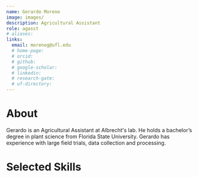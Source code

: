 ```yaml
---
name: Gerardo Moreno
image: images/
description: Agricultural Assistant
role: agasst
# aliases:
links:
  email: morenog@ufl.edu
  # home-page: 
  # orcid: 
  # github: 
  # google-scholar: 
  # linkedin: 
  # research-gate: 
  # uf-directory:
---
```

# About
Gerardo is an Agricultural Assistant at Albrecht's lab. He holds a bachelor’s degree in plant science from Florida State University. Gerardo has experience with large field trials, data collection and processing.

# Selected Skills
